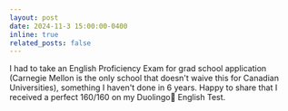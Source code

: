 ```yaml
---
layout: post
date: 2024-11-3 15:00:00-0400
inline: true
related_posts: false
---
```


I had to take an English Proficiency Exam for grad school application (Carnegie Mellon is the only school that doesn't waive this for Canadian Universities), something I haven't done in 6 years. Happy to share that I received a perfect 160/160 on my Duolingo🦉 English Test.

